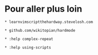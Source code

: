 


# Pour aller plus loin

    * learnvimscriptthehardway.stevelosh.com

    * github.com/wikitopian/hardmode

    * :help complex-repeat

    * :help using-scripts
